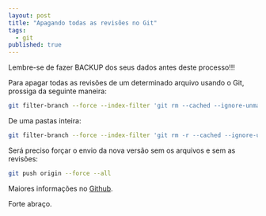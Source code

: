 ```yaml
---
layout: post
title: "Apagando todas as revisões no Git"
tags:
  - git
published: true
---
```


Lembre-se de fazer BACKUP dos seus dados antes deste processo!!!

Para apagar todas as revisões de um determinado arquivo usando o Git, prossiga da seguinte maneira:

<!-- mais -->

```bash
git filter-branch --force --index-filter 'git rm --cached --ignore-unmatch pasta/arquivo.txt' --prune-empty --tag-name-filter cat -- --all
```
De uma pastas inteira:

```bash
git filter-branch --force --index-filter 'git rm -r --cached --ignore-unmatch pasta/' --prune-empty --tag-name-filter cat -- --all
```

Será preciso forçar o envio da nova versão sem os arquivos e sem as revisões:

```bash
git push origin --force --all
```

Maiores informações no [Github](https://help.github.com/articles/remove-sensitive-data/).

Forte abraço.
